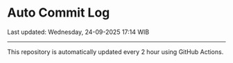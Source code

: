 # Auto Commit Log

Last updated: Wednesday, 24-09-2025 17:14 WIB

---

This repository is automatically updated every 2 hour using GitHub Actions.
